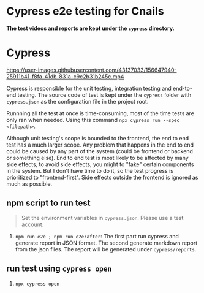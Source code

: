 # Cypress e2e testing for Cnails

**The test videos and reports are kept under the `cypress` directory.**

# Cypress

https://user-images.githubusercontent.com/43137033/156647940-25911b41-f8fa-41db-831a-c9c2b31b245c.mp4

Cypress is responsible for the unit testing, integration testing and end-to-end testing. The source code of test is kept under the `cypress` folder with `cypress.json` as the configuration file in the project root.

Runnning all the test at once is time-consuming, most of the time tests are only ran when needed. Using this command `npx cypress run --spec <filepath>`.

Although unit testing's scope is bounded to the frontend, the end to end test has a much larger scope. Any problem that happens in the end to end could be caused by any part of the system (could be frontend or backend or something else). End to end test is most likely to be affected by many side effects, to avoid side effects, you might to "fake" certain components in the system. But I don't have time to do it, so the test progress is prioritized to "frontend-first". Side effects outside the frontend is ignored as much as possible.

## npm script to run test

> Set the environment variables in `cypress.json`. Please use a test account.

1. `npm run e2e ; npm run e2e:after`: The first part run cypress and generate report in JSON format. The second generate markdown report from the json files. The report will be generated under `cypress/reports`.

## run test using `cypress open`

1. `npx cypress open`
